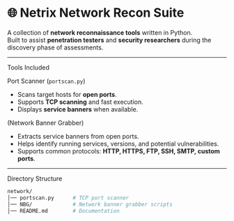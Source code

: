 # 🌐 Netrix Network Recon Suite

A collection of **network reconnaissance tools** written in Python.  
Built to assist **penetration testers** and **security researchers** during the discovery phase of assessments.

---

  Tools Included

 Port Scanner (`portscan.py`)
- Scans target hosts for **open ports**.  
- Supports **TCP scanning** and fast execution.  
- Displays **service banners** when available.

(Network Banner Grabber)
- Extracts service banners from open ports.  
- Helps identify running services, versions, and potential vulnerabilities.  
- Supports common protocols: **HTTP, HTTPS, FTP, SSH, SMTP, custom ports**.

---

 Directory Structure

```bash
network/
│── portscan.py      # TCP port scanner
│── NBG/             # Network banner grabber scripts
│── README.md        # Documentation

